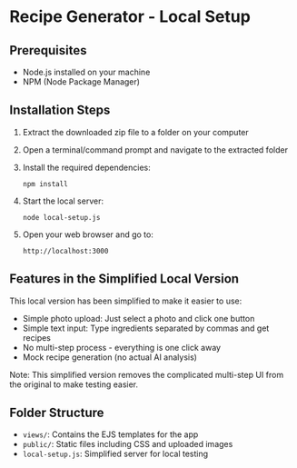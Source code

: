
# Recipe Generator - Local Setup

## Prerequisites
- Node.js installed on your machine
- NPM (Node Package Manager)

## Installation Steps

1. Extract the downloaded zip file to a folder on your computer

2. Open a terminal/command prompt and navigate to the extracted folder

3. Install the required dependencies:
   ```
   npm install
   ```

4. Start the local server:
   ```
   node local-setup.js
   ```

5. Open your web browser and go to:
   ```
   http://localhost:3000
   ```

## Features in the Simplified Local Version

This local version has been simplified to make it easier to use:

- Simple photo upload: Just select a photo and click one button
- Simple text input: Type ingredients separated by commas and get recipes
- No multi-step process - everything is one click away
- Mock recipe generation (no actual AI analysis)

Note: This simplified version removes the complicated multi-step UI from the original to make testing easier.

## Folder Structure

- `views/`: Contains the EJS templates for the app
- `public/`: Static files including CSS and uploaded images
- `local-setup.js`: Simplified server for local testing
